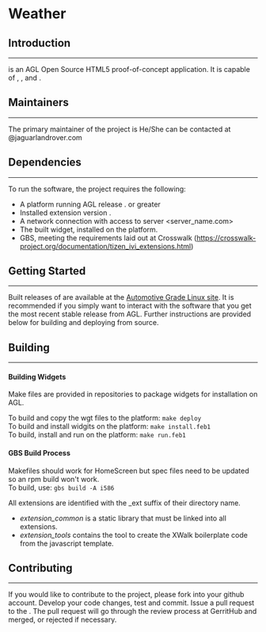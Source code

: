 # Weather

## Introduction
---
<Project Name> is an AGL Open Source HTML5 proof-of-concept application. It is capable of <X>, <Y>, and <Z>.

## Maintainers
---
The primary maintainer of the project is <FirstName LastName>
He/She can be contacted at <email>@jaguarlandrover.com

## Dependencies
---
To run the software, the project requires the following:
* A platform running AGL release <x>.<y> or greater
* Installed extension version <x>.<y>
* A network connection with access to server <server_name.com>
* The built widget, installed on the platform.
* GBS, meeting the requirements laid out at Crosswalk (https://crosswalk-project.org/documentation/tizen_ivi_extensions.html)

## Getting Started
---
Built releases of <project name> are available at the [Automotive Grade Linux site](https://www.automotivelinux.org/software/). It is recommended if you simply want to interact with the software that you get the most recent stable release from AGL. Further instructions are provided below for building and deploying from source.

## Building
---
#### Building Widgets
Make files are provided in repositories to package widgets for installation on AGL. 

To build and copy the wgt files to the platform: `make deploy`  
To build and install widgits on the platform: `make install.feb1`  
To build, install and run on the platform: `make run.feb1`

#### GBS Build Process
Makefiles should work for HomeScreen but spec files need to be updated so an rpm build won't work.  
To build, use: `gbs build -A i586`

All extensions are identified with the _ext suffix of their directory name. 
 * *extension_common* is a static library that must be linked into all extensions.
 * *extension_tools* contains the tool to create the XWalk boilerplate code from the javascript template.

## Contributing
------------
If you would like to contribute to the project, please fork into your github account. Develop your code changes, test and commit. Issue a pull request to the <project repo name>. The pull request will go through the review process at GerritHub and merged, or rejected if necessary.




